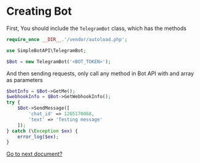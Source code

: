 # Creating Bot
First, You should include the `TelegramBot` class, which has the methods
```php
require_once __DIR__.'/vendor/autoload.php';

use SimpleBotAPI\TelegramBot;

$Bot = new TelegramBot('<BOT_TOKEN>');
```

And then sending requests, only call any method in Bot API with and array as parameters

```php
$botInfo = $Bot->GetMe();
$webhookInfo = $Bot->GetWebhookInfo();
try {
    $Bot->SendMessage([
        'chat_id' => 1265170068,
        'text' => 'Testing message'
    ]);
} catch (\Exception $ex) {
    error_log($ex);
}
```

[Go to next document?](https://muaath5.github.io/SimpleBotAPI/UpdateHandlers)